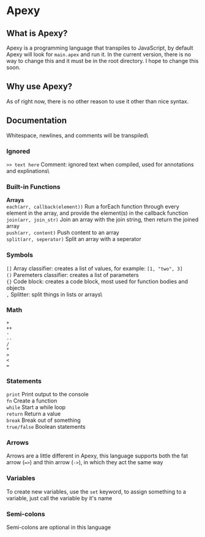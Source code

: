 # Apexy

## What is Apexy?
Apexy is a programming language that transpiles to JavaScript, by default Apexy will look for `main.apex` and run it. In the current version, there is no way to change this and it must be in the root directory. I hope to change this soon.

## Why use Apexy?
As of right now, there is no other reason to use it other than nice syntax.

## Documentation
Whitespace, newlines, and comments will be transpiled\

### Ignored
`>> text here` Comment: ignored text when compiled, used for annotations and explinations\

### Built-in Functions
**Arrays**\
`each(arr, callback(element))` Run a forEach function through every element in the array, and provide the element(s) in the callback function\
`join(arr, join_str)` Join an array with the join string, then return the joined array\
`push(arr, content)` Push content to an array\
`split(arr, seperator)` Split an array with a seperator

### Symbols
`[]` Array classifier: creates a list of values, for example: `[1, "two", 3]`\
`()` Paremeters classifier: creates a list of parameters\
`{}` Code block: creates a code block, most used for function bodies and objects\
`,` Splitter: split things in lists or arrays\

### Math
```
+
++
-
--
/
*
>
<
=
```

### Statements
`print` Print output to the console\
`fn` Create a function\
`while` Start a while loop\
`return` Return a value\
`break` Break out of something\
`true/false` Boolean statements

### Arrows
Arrows are a little different in Apexy, this language supports both the fat arrow (`=>`) and thin arrow (`->`), in which they act the same way

### Variables
To create new variables, use the `set` keyword, to assign something to a variable, just call the variable by it's name

### Semi-colons
Semi-colons are optional in this language